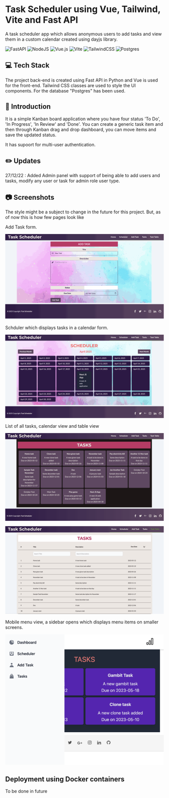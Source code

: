 # Task Scheduler using Vue, Tailwind, Vite and Fast API

A task scheduler app which allows anonymous users to add tasks and view them in a custom calendar created using dayjs library.

![FastAPI](https://img.shields.io/badge/FastAPI-005571?style=for-the-badge&logo=fastapi)
![NodeJS](https://img.shields.io/badge/node.js-6DA55F?style=for-the-badge&logo=node.js&logoColor=white)
![Vue.js](https://img.shields.io/badge/vuejs-%2335495e.svg?style=for-the-badge&logo=vuedotjs&logoColor=%234FC08D)
![Vite](https://img.shields.io/badge/vite-%23646CFF.svg?style=for-the-badge&logo=vite&logoColor=white)
![TailwindCSS](https://img.shields.io/badge/tailwindcss-%2338B2AC.svg?style=for-the-badge&logo=tailwind-css&logoColor=white)
![Postgres](https://img.shields.io/badge/postgres-%23316192.svg?style=for-the-badge&logo=postgresql&logoColor=white)

## 💻 Tech Stack 

The project back-end is created using Fast API in Python and Vue is used for the front-end. Tailwind CSS classes are used to style the UI components. For the database "Postgres" has been used.

## 📄 Introduction

It is a simple Kanban board application where you have four status 'To Do', 'In Progress', 'In Review' and 'Done'. You can create a generic task item and then through Kanban drag and drop dashboard, you can move items and save the updated status.

It has supoort for multi-user authentication.

## ✏️ Updates

27/12/22 : Added Admin panel with support of being able to add users and tasks, modify any user or task for admin role user type.

## 📷 Screenshots

The style might be a subject to change in the future for this project. But, as of now this is how few pages look like

Add Task form.

![alt text](./screenshots/1.png)

Schduler which displays tasks in a calendar form.

![alt text](./screenshots/2.png)

List of all tasks, calendar view and table view

![alt text](./screenshots/3.png)

![alt text](./screenshots/4.png)


Mobile menu view, a sidebar opens which displays menu items on smaller screens.

![alt text](./screenshots/mobile_menu.png)

## Deployment using Docker containers

To be done in future
